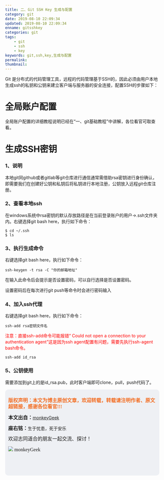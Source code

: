 ```yaml
---
title: 二、Git SSH Key 生成与配置
category: git
date: 2019-08-10 22:09:34
updated: 2019-08-10 22:09:34
enname: gitsshkey
categories: git
tags: 
	- git
	- ssh
	- key
keywords: git,ssh,key,生成与配置
permalink:
thumbnail:
---
```


Git 是分布式的代码管理工具，远程的代码管理基于SSH的，因此必须由用户本地生成ssh的私钥和公钥来建立客户端与服务器的安全连接，配置SSH的步骤如下：

<!--more-->

# 全局账户配置

全局账户配置的详细教程说明已经在“一、git基础教程”中讲解，各位看官可取查看。



# 生成SSH密钥

### 1、说明

本地git同github或者gitlab等git仓库进行通信通常需借助rsa密钥进行身份确认，即需要我们在创建好公钥和私钥后将私钥进行本地注册，公钥放入远程git仓库注册。



### 2、查看本地ssh

在windows系统中rsa密钥的默认存放路径是在当前登录账户的用户->.ssh文件夹内。右键选择git bash here，执行如下命令：

```
$ cd ~/.ssh
$ ls
```



### 3、执行生成命令

右键选择git bash here，执行如下命令：

```
ssh-keygen -t rsa -C "你的邮箱地址"
```

在输入此命令后会提示是否设置密码，可以自行选择是否设置密码。

设置密码后在每次进行git push等命令时会进行密码输入



### 4、加入ssh代理

右键选择git bash here，执行如下命令：

```
ssh-add rsa密钥文件名
```

<span style="color:red;">注意：直接ssh-add命令可能报错“ Could not open a connection to your authentication agent”这是因为ssh agent配置有问题，需要先执行ssh-agent bash命令。</span>

```
ssh-add id_rsa
```



### 5、公钥使用

需要添加到git上的是id_rsa.pub，此时客户端即可clone，pull，push代码了。





<script>
var _hmt = _hmt || [];
(function() {
  var hm = document.createElement("script");
  hm.src = "https://hm.baidu.com/hm.js?2f798e6b269c8a40f12bef25d7f1876d";
  var s = document.getElementsByTagName("script")[0]; 
  s.parentNode.insertBefore(hm, s);
})();
</script>

<div style="height:260px; background-color:rgb(238,240,244); padding:10px;border-radius:10px;">
    <p style="color:#f36c21;font:bold 16px/20px 'kaiTi';">
      版权声明：本文为博主原创文章，欢迎转载，转载请注明作者、原文超链接，感谢各位看官!!!
    </p>
    <p>
      <span style="font:bold 16px/20px 'kaiTi';">本文出自：</span><a href="https://monkeyGeek369.github.io">monkeyGeek</a> 
    </p>
    <p>
      <span style="font:bold 16px/20px 'kaiTi';">座右铭：</span><span>生于忧患，死于安乐</span> 
    </p>
    <p>
      <span style="font:16px/20px 'kaiTi';">欢迎志同道合的朋友一起交流、探讨！</span> 
    </p>
    <img style="height:auto; width:auto;flot:left;" src="../../../../image/monkey64.png" /><span style="font:16px/20px 'kaiTi';flot:left;">   monkeyGeek</span>


